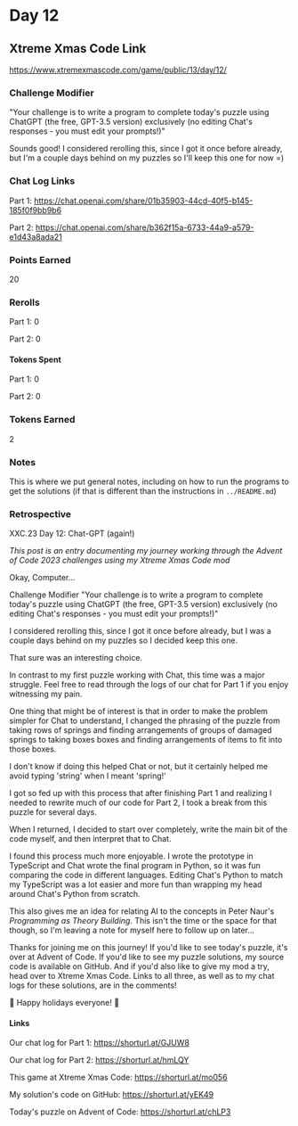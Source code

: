 # Day 12

## Xtreme Xmas Code Link

https://www.xtremexmascode.com/game/public/13/day/12/

### Challenge Modifier

"Your challenge is to write a program to complete today's puzzle using ChatGPT (the free, GPT-3.5 version) exclusively (no editing Chat's responses - you must edit your prompts!)"

Sounds good! I considered rerolling this, since I got it once before already, but I'm a couple days behind on my puzzles so I'll keep this one for now =)

### Chat Log Links

Part 1: https://chat.openai.com/share/01b35903-44cd-40f5-b145-185f0f9bb9b6

Part 2: https://chat.openai.com/share/b362f15a-6733-44a9-a579-e1d43a8ada21

### Points Earned

20

### Rerolls

Part 1: 0

Part 2: 0

#### Tokens Spent

Part 1: 0

Part 2: 0

### Tokens Earned

2

### Notes

This is where we put general notes, including on how to run the programs to get the solutions (if that is different than the instructions in `../README.md`)

### Retrospective

XXC.23 Day 12: Chat-GPT (again!)

_This post is an entry documenting my journey working through the Advent of Code 2023 challenges using my Xtreme Xmas Code mod_

Okay, Computer...

Challenge Modifier "Your challenge is to write a program to complete today's puzzle using ChatGPT (the free, GPT-3.5 version) exclusively (no editing Chat's responses - you must edit your prompts!)"

I considered rerolling this, since I got it once before already, but I was a couple days behind on my puzzles so I decided keep this one.

That sure was an interesting choice.

In contrast to my first puzzle working with Chat, this time was a major struggle. Feel free to read through the logs of our chat for Part 1 if you enjoy witnessing my pain.

One thing that might be of interest is that in order to make the problem simpler for Chat to understand, I changed the phrasing of the puzzle from taking rows of springs and finding arrangements of groups of damaged springs to taking boxes boxes and finding arrangements of items to fit into those boxes.

I don't know if doing this helped Chat or not, but it certainly helped me avoid typing 'string' when I meant 'spring!'

I got so fed up with this process that after finishing Part 1 and realizing I needed to rewrite much of our code for Part 2, I took a break from this puzzle for several days.

When I returned, I decided to start over completely, write the main bit of the code myself, and then interpret that to Chat.

I found this process much more enjoyable. I wrote the prototype in TypeScript and Chat wrote the final program in Python, so it was fun comparing the code in different languages. Editing Chat's Python to match my TypeScript was a lot easier and more fun than wrapping my head around Chat's Python from scratch.

This also gives me an idea for relating AI to the concepts in Peter Naur's _Programming as Theory Building_. This isn't the time or the space for that though, so I'm leaving a note for myself here to follow up on later...

Thanks for joining me on this journey! If you'd like to see today's puzzle, it's over at Advent of Code. If you'd like to see my puzzle solutions, my source code is available on GitHub. And if you'd also like to give my mod a try, head over to Xtreme Xmas Code. Links to all three, as well as to my chat logs for these solutions, are in the comments!

🎄 Happy holidays everyone! 🎄

#### Links

Our chat log for Part 1: https://shorturl.at/GJUW8

Our chat log for Part 2: https://shorturl.at/hmLQY

This game at Xtreme Xmas Code: https://shorturl.at/mo056

My solution's code on GitHub: https://shorturl.at/yEK49

Today's puzzle on Advent of Code: https://shorturl.at/chLP3
